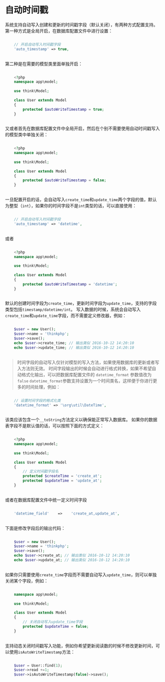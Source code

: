 # 自动时间戳

系统支持自动写入创建和更新的时间戳字段（默认关闭），有两种方式配置支持。
第一种方式是全局开启，在数据库配置文件中进行设置：
```php

    // 开启自动写入时间戳字段
    'auto_timestamp' => true,
    

```
第二种是在需要的模型类里面单独开启：
```php

    <?php
    namespace app\model;
    
    use think\Model;
    
    class User extends Model
    {
        protected $autoWriteTimestamp = true;
    }
    

```
又或者首先在数据库配置文件中全局开启，然后在个别不需要使用自动时间戳写入的模型类中单独关闭：
```php

    <?php
    namespace app\model;
    
    use think\Model;
    
    class User extends Model
    {
        protected $autoWriteTimestamp = false;
    }
    

```
一旦配置开启的话，会自动写入`create_time`和`update_time`两个字段的值，默认为整型（`int`），如果你的时间字段不是`int`类型的话，可以直接使用：
```php

    // 开启自动写入时间戳字段
    'auto_timestamp' => 'datetime',
    

```
或者
```php

    <?php
    namespace app\model;
    
    use think\Model;
    
    class User extends Model
    {
        protected $autoWriteTimestamp = 'datetime';
    }
    

```
默认的创建时间字段为`create_time`，更新时间字段为`update_time`，支持的字段类型包括`timestamp/datetime/int`。
写入数据的时候，系统会自动写入`create_time`和`update_time`字段，而不需要定义修改器，例如：
```php

    $user = new User();
    $user->name = 'thinkphp';
    $user->save();
    echo $user->create_time; // 输出类似 2016-10-12 14:20:10
    echo $user->update_time; // 输出类似 2016-10-12 14:20:10
    

```
> 时间字段的自动写入仅针对模型的写入方法，如果使用数据库的更新或者写入方法则无效。
> 时间字段输出的时候会自动进行格式转换，如果不希望自动格式化输出，可以把数据库配置文件的 `datetime_format` 参数值改为`false`
`datetime_format`参数支持设置为一个时间类名，这样便于你进行更多的时间处理，例如：
```php

    // 设置时间字段的格式化类
    'datetime_format' => '\org\util\DateTime',
    

```
该类应该包含一个`__toString`方法定义以确保能正常写入数据库。
如果你的数据表字段不是默认值的话，可以按照下面的方式定义：
```php

    <?php
    namespace app\model;
    
    use think\Model;
    
    class User extends Model 
    {
        // 定义时间戳字段名
        protected $createTime = 'create_at';
        protected $updateTime = 'update_at';
    }
    

```
或者在数据库配置文件中统一定义时间字段
```php

    'datetime_field'    =>    'create_at,update_at',
    

```
下面是修改字段后的输出代码：
```php

    $user = new User();
    $user->name = 'thinkphp';
    $user->save();
    echo $user->create_at; // 输出类似 2016-10-12 14:20:10
    echo $user->update_at; // 输出类似 2016-10-12 14:20:10
    

```
如果你只需要使用`create_time`字段而不需要自动写入`update_time`，则可以单独关闭某个字段，例如：
```php

    namespace app\model;
    
    use think\Model;
    
    class User extends Model 
    {
        // 关闭自动写入update_time字段
        protected $updateTime = false;
    }
    

```
支持动态关闭时间戳写入功能，例如你希望更新阅读数的时候不修改更新时间，可以使用`isAutoWriteTimestamp`方法：
```php

    $user = User::find(1);
    $user->read +=1;
    $user->isAutoWriteTimestamp(false)->save();
    

```
